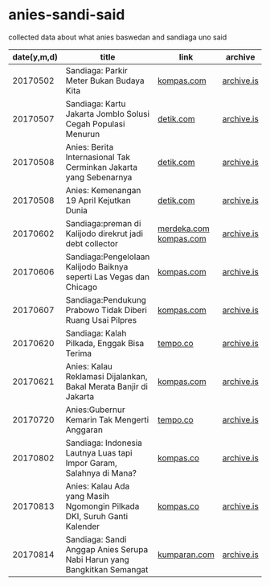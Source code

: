 # anies-sandi-said
collected data about what anies baswedan and sandiaga uno said

date(y,m,d)|title|link|archive|reddit discussion
---|---|---|---|---|
20170502|Sandiaga: Parkir Meter Bukan Budaya Kita|[kompas.com](http://megapolitan.kompas.com/read/2017/05/02/15095151/sandiaga.parkir.meter.bukan.budaya.kita)|[archive.is](http://archive.is/s8FEQ)|https://redd.it/68seox
20170507|Sandiaga: Kartu Jakarta Jomblo Solusi Cegah Populasi Menurun|[detik.com](https://news.detik.com/berita/d-3494604/sandiaga-kartu-jakarta-jomblo-solusi-cegah-populasi-menurun)|[archive.is](http://archive.is/Hjn0k)|https://redd.it/69r0vk
20170508|Anies: Berita Internasional Tak Cerminkan Jakarta yang Sebenarnya|[detik.com](https://news.detik.com/berita/d-3494534/anies-berita-internasional-tak-cerminkan-jakarta-yang-sebenarnya)|[archive.is](https://archive.is/arEx1)|https://redd.it/69v3dh
20170508|Anies: Kemenangan 19 April Kejutkan Dunia|[detik.com](https://news.detik.com/berita/3495900/anies-kemenangan-19-april-kejutkan-dunia)|[archive.is](https://archive.is/49iJF)|https://redd.it/69z3xi
20170602|Sandiaga:preman di Kalijodo direkrut jadi debt collector|[merdeka.com](https://www.merdeka.com/jakarta/sandiaga-uno-usul-preman-di-kalijodo-direkrut-jadi-debt-collector.html) [kompas.com](http://megapolitan.kompas.com/read/2017/06/02/04020021/sandiaga.preman.sangat.layak.direkrut.sebagai.debt.collector)|[archive.is](https://archive.is/Dzo0f)|https://redd.it/6erd77
20170606|Sandiaga:Pengelolaan Kalijodo Baiknya seperti Las Vegas dan Chicago|[kompas.com](http://megapolitan.kompas.com/read/2017/06/06/20571761/sandi.ingin.pengelolaan.kalijodo.seperti.las.vegas.dan.chicago)|[archive.is](https://archive.is/mo6iz)|https://redd.it/6fmnga
20170607|Sandiaga:Pendukung Prabowo Tidak Diberi Ruang Usai Pilpres|[kompas.com](http://tv.kompas.com/read/2017/06/07/95f81496850541eef97893/sandiaga.pendukung.prabowo.tidak.diberi.ruang.usai.pilpres)|[archive.is](https://archive.is/25R5P)|https://redd.it/6fyhyh
20170620|Sandiaga: Kalah Pilkada, Enggak Bisa Terima|[tempo.co](https://metro.tempo.co/read/news/2017/06/20/064886020/dipanggil-polda-sandiaga-kalah-pilkada-enggak-bisa-terima)|[archive.is](https://archive.is/XzApk)|https://redd.it/6ijepx
20170621|Anies: Kalau Reklamasi Dijalankan, Bakal Merata Banjir di Jakarta|[kompas.com](http://megapolitan.kompas.com/read/2017/06/21/08194161/anies.kalau.reklamasi.dijalankan.bakal.merata.banjir.di.jakarta)|[archive.is](https://archive.is/aofB0)|https://redd.it/6iikto
20170720|Anies:Gubernur Kemarin Tak Mengerti Anggaran |[tempo.co](https://metro.tempo.co/read/news/2017/07/20/083892850/anies-baswedan-sebut-gubernur-kemarin-tak-mengerti-anggaran)|[archive.is](https://archive.is/nZXS3)|https://redd.it/6odqmb
20170802|Sandiaga: Indonesia Lautnya Luas tapi Impor Garam, Salahnya di Mana?|[kompas.co](http://megapolitan.kompas.com/read/2017/08/02/13464331/sandiaga--indonesia-lautnya-luas-tapi-impor-garam-salahnya-di-mana-)|[archive.is](https://archive.is/JrEpJ)|https://redd.it/6r3ocg
20170813|Anies: Kalau Ada yang Masih Ngomongin Pilkada DKI, Suruh Ganti Kalender|[kompas.co](http://megapolitan.kompas.com/read/2017/08/13/11445861/anies--kalau-ada-yang-masih-ngomongin-pilkada-dki-suruh-ganti-kalender)|[archive.is](https://archive.is/LogOD)|https://redd.it/6te082
20170814|Sandiaga: Sandi Anggap Anies Serupa Nabi Harun yang Bangkitkan Semangat|[kumparan.com](https://kumparan.com/muhamad-iqbal/sandi-anggap-anies-serupa-nabi-harun-yang-bangkitkan-semangat)|[archive.is](https://archive.fo/IFwkH)|https://redd.it/6tk5jr
